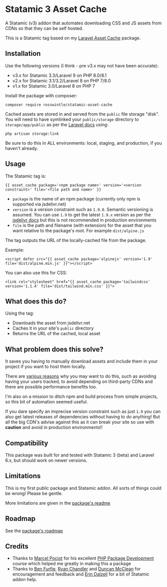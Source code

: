 # Statamic 3 Asset Cache

A Statamic (v3) addon that automates downloading CSS and JS assets from CDNs so
that they can be self hosted.

This is a Statamic tag based on my [Laravel Asset Cache](https://github.com/rosswintle/laravel-asset-cache/) package.

## Installation

Use the following versions (I think - pre v3.x may not have been accurate):

* v3.x for Statamic 3.3/Laravel 9 on PHP 8.0/8.1
* v2.x for Statamic 3.1/3.2/Laravel 8 on PHP 7/8.0
* v1.x for Statamic 3.0/Laravel 8 on PHP 7


Install the package with composer:

```
composer require rosswintle/statamic-asset-cache
```

Cached assets are stored in and served from the `public` file storage "disk". You will need to have symlinked your `public/storage` directory to `storage/app/public` as per the [Laravel docs](https://laravel.com/docs/6.x/filesystem#the-public-disk) using:

```
php artisan storage:link
```

Be sure to do this in ALL environments: local, staging, and production, if you haven't already.

## Usage

The Statamic tag is:

```
{{ asset_cache package='<npm package name>' version='<version constraint>' file='<file path and name>' }}
```

* `package` is the name of an npm package (currently only npm is supported via jsdelivr.net)
* `version` is a version constraint such as `1.9.0`. Semantic versioning is assumed. You can use `1.9` to get the latest `1.9.x` version as per the [jsdelivr docs](https://www.jsdelivr.com/features) but this is not recommended in production environments
* `file` is the path and filename (with extension) for the asset that you want relative to the package's root. For example `dist/alpine.js`

The tag outputs the URL of the locally-cached file from the package.

Example:

```
<script defer src="{{ asset_cache package='alpinejs' version='1.9' file='dist/alpine.min.js' }}"></script>
```

You can also use this for CSS:

```
<link rel="stylesheet" href="{{ asset_cache package='tailwindcss' version='1.1.4' file='dist/tailwind.min.css' }}">
```

## What does this do?

Using the tag:

* Downloads the asset from jsdelivr.net
* Caches it in your site's `public` directory
* Returns the URL of the cached, local asset

## What problem does this solve?

It saves you having to manually download assets and include them in your project if you want to host them locally.

There are [various reasons](https://csswizardry.com/2019/05/self-host-your-static-assets/) why you may want to do this, such as avoiding having your users tracked, to avoid depending on third-party CDNs and there are possible performance benefits too.

I'm also on a mission to ditch npm and build process from simple projects, so this bit of automation seemed useful.

If you dare specify an imprecise version constraint such as just `1.9` you can also get latest releases of dependencies without having to do anything! But all the big CDN's advise against this as it can break your site so use with __caution__ and avoid in production environments!!

## Compatibility

This package was built for and tested with Statamic 3 (beta) and Laravel 6.x, but should work on newer versions.

## Limitations

This is my first public package and Statamic addon. All sorts of things could be wrong! Please be gentle.

More limitations are given in the [package's readme](https://github.com/rosswintle/laravel-asset-cache/blob/master/README.md#limitations)

## Roadmap

See the [package's roadmap](https://github.com/rosswintle/laravel-asset-cache/blob/master/README.md#roadmap)

## Credits

* Thanks to [Marcel Pociot](https://twitter.com/marcelpociot) for his excellent [PHP Package Development](https://phppackagedevelopment.com/) course which helped me greatly in making this a package
* Thanks to [Ben Furfie](https://twitter.com/frontendben), [Ryan Chandler](https://twitter.com/ryangjchandler) and [Duncan McClean](https://twitter.com/damcclean) for encouragement and feedback and [Erin Dalzell](https://twitter.com/emd) for a bit of Statamic addon help.
